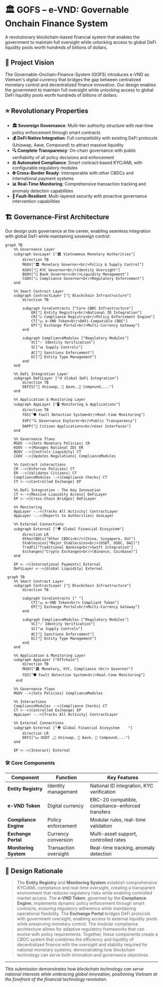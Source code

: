 # 🏛️ GOFS – e-VND: Governable Onchain Finance System

A revolutionary blockchain-based financial system that enables the government to maintain full oversight while unlocking access to global DeFi liquidity pools worth hundreds of billions of dollars.

## 🚀 Project Vision

The Governable-Onchain-Finance-System (GOFS) introduces e-VND as Vietnam's digital currency that bridges the gap between centralized monetary control and decentralized finance innovation. Our design enables the government to maintain full oversight while unlocking access to global DeFi liquidity pools worth hundreds of billions of dollars.

## ⭐ Revolutionary Properties

-   **🏛️ Sovereign Governance**: Multi-tier authority structure with real-time policy enforcement through smart contracts
-   **💰 DeFi Native Integration**: Full compatibility with existing DeFi protocols (Uniswap, Aave, Compound) to attract massive liquidity
-   **🔍 Complete Transparency**: On-chain governance with public verifiability of all policy decisions and enforcement
-   **⚖️ Automated Compliance**: Smart contract-based KYC/AML with configurable regulatory modules
-   **🌐 Cross-Border Ready**: Interoperable with other CBDCs and international payment systems
-   **📊 Real-Time Monitoring**: Comprehensive transaction tracking and anomaly detection capabilities
-   **🔐 Fault-Resilient**: Multi-layered security with proactive governance intervention capabilities

## 🏗️ Governance-First Architecture

Our design puts governance at the center, enabling seamless integration with global DeFi while maintaining sovereign control:

```mermaid
graph TB
    %% Governance Layer
    subgraph GovLayer ["🏛️ Vietnamese Monetary Authorities"]
        direction TB
        MGOV["🏛️ Monetary Governor<br/>Policy & Supply Control"]
        KGOV["🔎 KYC Governor<br/>Identity Oversight"]
        BGOV["🏦 Bank Governors<br/>Liquidity Management"]
        CGOV["⚖️ Compliance Governor<br/>Regulatory Enforcement"]
    end

    %% Smart Contract Layer
    subgraph ContractLayer ["🧊 Blockchain Infrastructure"]
        direction TB

        subgraph CoreContracts ["Core CBDC Infrastructure"]
            ER["🛂 Entity Registry<br/>National ID Integration"]
            CR["⚖️ Compliance Registry<br/>Policy Enforcement Engine"]
            CT["💵 e-VND Token<br/>DeFi-Compatible CBDC"]
            EP["🔄 Exchange Portal<br/>Multi-Currency Gateway"]
        end

        subgraph ComplianceModules ["Regulatory Modules"]
            VC["✅ Identity Verification"]
            SC["📊 Supply Controls"]
            AC["🚫 Sanctions Enforcement"]
            EC["👥 Entity Type Management"]
        end
    end

    %% DeFi Integration Layer
    subgraph DeFiLayer ["🌐 Global DeFi Integration"]
        direction TB
        DEFIS["🦄 Uniswap, 🏦 Aave, 💎 Compound,..."]
    end

    %% Application & Monitoring Layer
    subgraph AppLayer ["🖥️ Monitoring & Applications"]
        direction TB
        FDS["🛡️ Fault Detection System<br/>Real-time Monitoring"]
        EXP["🔍 Governance Explorer<br/>Public Transparency"]
        DAPP["📱 Citizen Applications<br/>User Interfaces"]
    end

    %% Governance flows
    MGOV -->|Sets Monetary Policies| CR
    KGOV -->|Manages National ID| ER
    BGOV -->|Controls Liquidity| CT
    CGOV -->|Updates Regulations| ComplianceModules

    %% Contract interactions
    CR -->|Enforces Policies| CT
    ER -->|Validates Citizens| CT
    ComplianceModules -->|Compliance Checks| CT
    CT <-->|Controlled Exchange| EP

    %% DeFi Integration - The Key Innovation
    CT <-->|Massive Liquidity Access| DeFiLayer
    EP <-->|Cross-Chain Bridges| DeFiLayer

    %% Monitoring
    AppLayer -.->|Tracks All Activity| ContractLayer
    AppLayer -.->|Reports to Authorities| GovLayer

    %% External Connections
    subgraph External ["🌍 Global Financial Ecosystem"]
        direction LR
        OtherCBDCs["Other CBDCs<br/>(China, Singapore, EU)"]
        Stablecoins["Major Stablecoins<br/>(USDT, USDC, DAI)"]
        TradFi["Traditional Banking<br/>Swift Integration"]
        Exchanges["Crypto Exchanges<br/>(Binance, Coinbase)"]
    end

    EP <-->|International Payments| External
    DeFiLayer <-->|Global Liquidity| External
```

```mermaid
 graph TB
    %% Smart Contract Layer
    subgraph ContractLayer ["🧊 Blockchain Infrastructure"]
        direction TB

        subgraph CoreContracts [" "]
            CT["💵 e-VND Token<br/> Compliant Token"]
            EP["🔄 Exchange Portal<br/>Multi-Currency Gateway"]
        end

        subgraph ComplianceModules ["Regulatory Modules"]
            VC["✅ Identity Verification"]
            SC["📊 Supply Controls"]
            AC["🚫 Sanctions Enforcement"]
            EC["👥 Entity Type Management"]
        end
    end

    %% Application & Monitoring Layer
    subgraph AppLayer ["Offchain"]
        direction TB
        MGOV["🏛️ Monetary, KYC, Compliance <br/> Governor"]
        FDS["🛡️ Fault Detection System<br/>Real-time Monitoring"]
     end

    %% Governance flows
    MGOV -->|Sets Policies| ComplianceModules

    %% Interactions
    ComplianceModules -->|Compliance Checks| CT
    CT <-->|Controlled Exchange| EP
    AppLayer -.->|Tracks All Activity| ContractLayer

    %% External Connections
    subgraph External ["🌍 Global Financial Ecosystem    "]
        direction LR
        DEFI["💵 USDT ,🦄 Uniswap, 🏦 Aave, 💎 Compound,..."]
    end

    EP <-->|Interact| External

```

### 🛠 Core Components

| Component             | Function              | Key Features                                     |
| --------------------- | --------------------- | ------------------------------------------------ |
| **Entity Registry**   | Identity management   | National ID integration, KYC verification        |
| **e-VND Token**       | Digital currency      | ERC-20 compatible, compliance-enforced transfers |
| **Compliance Engine** | Policy enforcement    | Modular rules, real-time validation              |
| **Exchange Portal**   | Currency conversion   | Multi-asset support, controlled rates            |
| **Monitoring System** | Transaction oversight | Real-time tracking, anomaly detection            |

## 🌌 Design Rationale

> The **Entity Registry** and **Monitoring System** establish comprehensive KYC/AML compliance and real-time oversight, creating a transparent environment that reduces regulatory risks while enabling controlled market access. The **e-VND Token**, governed by the **Compliance Engine**, implements dynamic policy enforcement through smart contracts, ensuring regulatory adherence while maintaining operational flexibility. The **Exchange Portal** bridges DeFi protocols with government oversight, enabling access to external liquidity pools while preserving monetary control. The modular compliance architecture allows for adaptive regulatory frameworks that can evolve with policy requirements. Together, these components create a CBDC system that combines the efficiency and liquidity of decentralized finance with the oversight and stability required for national monetary systems, demonstrating how blockchain technology can serve both innovation and governance objectives.

---

_This submission demonstrates how blockchain technology can serve national interests while embracing global innovation, positioning Vietnam at the forefront of the financial technology revolution._
